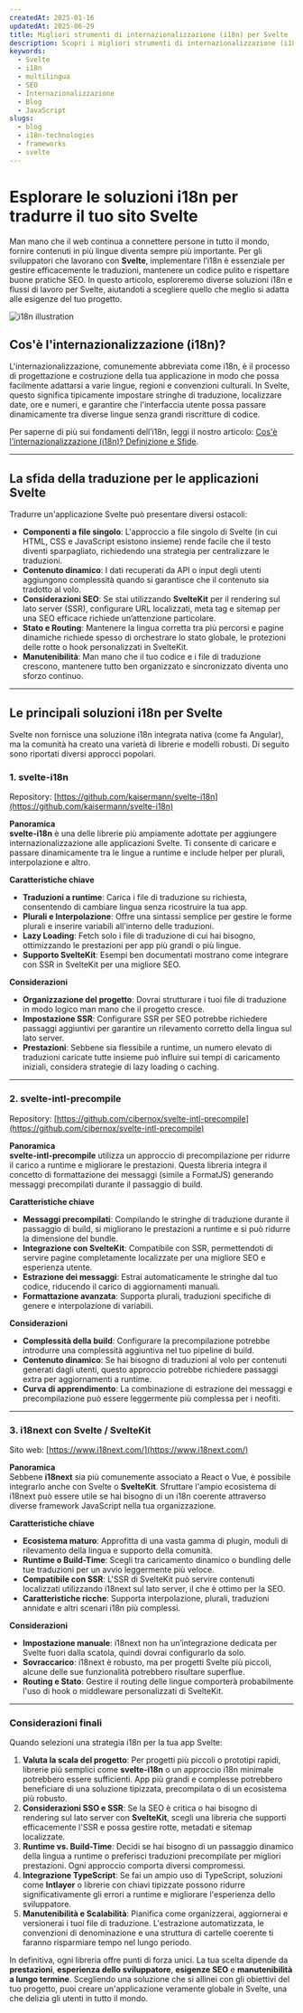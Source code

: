 ```yaml
---
createdAt: 2025-01-16
updatedAt: 2025-06-29
title: Migliori strumenti di internazionalizzazione (i18n) per Svelte
description: Scopri i migliori strumenti di internazionalizzazione (i18n) per Svelte per affrontare i sfide di traduzione, migliorare la ricerca sul web e fornire un'esperienza web globale senza problemi.
keywords:
  - Svelte
  - i18n
  - multilingua
  - SEO
  - Internazionalizzazione
  - Blog
  - JavaScript
slugs:
  - blog
  - i18n-technologies
  - frameworks
  - svelte
---
```


# Esplorare le soluzioni i18n per tradurre il tuo sito Svelte

Man mano che il web continua a connettere persone in tutto il mondo, fornire contenuti in più lingue diventa sempre più importante. Per gli sviluppatori che lavorano con **Svelte**, implementare l’i18n è essenziale per gestire efficacemente le traduzioni, mantenere un codice pulito e rispettare buone pratiche SEO. In questo articolo, esploreremo diverse soluzioni i18n e flussi di lavoro per Svelte, aiutandoti a scegliere quello che meglio si adatta alle esigenze del tuo progetto.

![i18n illustration](https://github.com/aymericzip/intlayer/blob/main/docs/assets/i18n.webp)

## Cos'è l'internazionalizzazione (i18n)?

L'internazionalizzazione, comunemente abbreviata come i18n, è il processo di progettazione e costruzione della tua applicazione in modo che possa facilmente adattarsi a varie lingue, regioni e convenzioni culturali. In Svelte, questo significa tipicamente impostare stringhe di traduzione, localizzare date, ore e numeri, e garantire che l'interfaccia utente possa passare dinamicamente tra diverse lingue senza grandi riscritture di codice.

Per saperne di più sui fondamenti dell’i18n, leggi il nostro articolo: [Cos'è l'internazionalizzazione (i18n)? Definizione e Sfide](https://github.com/aymericzip/intlayer/blob/main/docs/blog/it/what_is_internationalization.md).

---

## La sfida della traduzione per le applicazioni Svelte

Tradurre un'applicazione Svelte può presentare diversi ostacoli:

- **Componenti a file singolo**: L'approccio a file singolo di Svelte (in cui HTML, CSS e JavaScript esistono insieme) rende facile che il testo diventi sparpagliato, richiedendo una strategia per centralizzare le traduzioni.
- **Contenuto dinamico**: I dati recuperati da API o input degli utenti aggiungono complessità quando si garantisce che il contenuto sia tradotto al volo.
- **Considerazioni SEO**: Se stai utilizzando **SvelteKit** per il rendering sul lato server (SSR), configurare URL localizzati, meta tag e sitemap per una SEO efficace richiede un’attenzione particolare.
- **Stato e Routing**: Mantenere la lingua corretta tra più percorsi e pagine dinamiche richiede spesso di orchestrare lo stato globale, le protezioni delle rotte o hook personalizzati in SvelteKit.
- **Manutenibilità**: Man mano che il tuo codice e i file di traduzione crescono, mantenere tutto ben organizzato e sincronizzato diventa uno sforzo continuo.

---

## Le principali soluzioni i18n per Svelte

Svelte non fornisce una soluzione i18n integrata nativa (come fa Angular), ma la comunità ha creato una varietà di librerie e modelli robusti. Di seguito sono riportati diversi approcci popolari.

### 1. svelte-i18n

Repository: [https://github.com/kaisermann/svelte-i18n](https://github.com/kaisermann/svelte-i18n)

**Panoramica**  
**svelte-i18n** è una delle librerie più ampiamente adottate per aggiungere internazionalizzazione alle applicazioni Svelte. Ti consente di caricare e passare dinamicamente tra le lingue a runtime e include helper per plurali, interpolazione e altro.

**Caratteristiche chiave**

- **Traduzioni a runtime**: Carica i file di traduzione su richiesta, consentendo di cambiare lingua senza ricostruire la tua app.
- **Plurali e Interpolazione**: Offre una sintassi semplice per gestire le forme plurali e inserire variabili all'interno delle traduzioni.
- **Lazy Loading**: Fetch solo i file di traduzione di cui hai bisogno, ottimizzando le prestazioni per app più grandi o più lingue.
- **Supporto SvelteKit**: Esempi ben documentati mostrano come integrare con SSR in SvelteKit per una migliore SEO.

**Considerazioni**

- **Organizzazione del progetto**: Dovrai strutturare i tuoi file di traduzione in modo logico man mano che il progetto cresce.
- **Impostazione SSR**: Configurare SSR per SEO potrebbe richiedere passaggi aggiuntivi per garantire un rilevamento corretto della lingua sul lato server.
- **Prestazioni**: Sebbene sia flessibile a runtime, un numero elevato di traduzioni caricate tutte insieme può influire sui tempi di caricamento iniziali, considera strategie di lazy loading o caching.

---

### 2. svelte-intl-precompile

Repository: [https://github.com/cibernox/svelte-intl-precompile](https://github.com/cibernox/svelte-intl-precompile)

**Panoramica**  
**svelte-intl-precompile** utilizza un approccio di precompilazione per ridurre il carico a runtime e migliorare le prestazioni. Questa libreria integra il concetto di formattazione dei messaggi (simile a FormatJS) generando messaggi precompilati durante il passaggio di build.

**Caratteristiche chiave**

- **Messaggi precompilati**: Compilando le stringhe di traduzione durante il passaggio di build, si migliorano le prestazioni a runtime e si può ridurre la dimensione del bundle.
- **Integrazione con SvelteKit**: Compatibile con SSR, permettendoti di servire pagine completamente localizzate per una migliore SEO e esperienza utente.
- **Estrazione dei messaggi**: Estrai automaticamente le stringhe dal tuo codice, riducendo il carico di aggiornamenti manuali.
- **Formattazione avanzata**: Supporta plurali, traduzioni specifiche di genere e interpolazione di variabili.

**Considerazioni**

- **Complessità della build**: Configurare la precompilazione potrebbe introdurre una complessità aggiuntiva nel tuo pipeline di build.
- **Contenuto dinamico**: Se hai bisogno di traduzioni al volo per contenuti generati dagli utenti, questo approccio potrebbe richiedere passaggi extra per aggiornamenti a runtime.
- **Curva di apprendimento**: La combinazione di estrazione dei messaggi e precompilazione può essere leggermente più complessa per i neofiti.

---

### 3. i18next con Svelte / SvelteKit

Sito web: [https://www.i18next.com/](https://www.i18next.com/)

**Panoramica**  
Sebbene **i18next** sia più comunemente associato a React o Vue, è possibile integrarlo anche con Svelte o **SvelteKit**. Sfruttare l'ampio ecosistema di i18next può essere utile se hai bisogno di un i18n coerente attraverso diverse framework JavaScript nella tua organizzazione.

**Caratteristiche chiave**

- **Ecosistema maturo**: Approfitta di una vasta gamma di plugin, moduli di rilevamento della lingua e supporto della comunità.
- **Runtime o Build-Time**: Scegli tra caricamento dinamico o bundling delle tue traduzioni per un avvio leggermente più veloce.
- **Compatibile con SSR**: L'SSR di SvelteKit può servire contenuti localizzati utilizzando i18next sul lato server, il che è ottimo per la SEO.
- **Caratteristiche ricche**: Supporta interpolazione, plurali, traduzioni annidate e altri scenari i18n più complessi.

**Considerazioni**

- **Impostazione manuale**: i18next non ha un’integrazione dedicata per Svelte fuori dalla scatola, quindi dovrai configurarlo da solo.
- **Sovraccarico**: i18next è robusto, ma per progetti Svelte più piccoli, alcune delle sue funzionalità potrebbero risultare superflue.
- **Routing e Stato**: Gestire il routing delle lingue comporterà probabilmente l'uso di hook o middleware personalizzati di SvelteKit.

---

### Considerazioni finali

Quando selezioni una strategia i18n per la tua app Svelte:

1. **Valuta la scala del progetto**: Per progetti più piccoli o prototipi rapidi, librerie più semplici come **svelte-i18n** o un approccio i18n minimale potrebbero essere sufficienti. App più grandi e complesse potrebbero beneficiare di una soluzione tipizzata, precompilata o di un ecosistema più robusto.
2. **Considerazioni SSO e SSR**: Se la SEO è critica o hai bisogno di rendering sul lato server con **SvelteKit**, scegli una libreria che supporti efficacemente l'SSR e possa gestire rotte, metadati e sitemap localizzate.
3. **Runtime vs. Build-Time**: Decidi se hai bisogno di un passaggio dinamico della lingua a runtime o preferisci traduzioni precompilate per migliori prestazioni. Ogni approccio comporta diversi compromessi.
4. **Integrazione TypeScript**: Se fai un ampio uso di TypeScript, soluzioni come **Intlayer** o librerie con chiavi tipizzate possono ridurre significativamente gli errori a runtime e migliorare l'esperienza dello sviluppatore.
5. **Manutenibilità e Scalabilità**: Pianifica come organizzerai, aggiornerai e versionerai i tuoi file di traduzione. L'estrazione automatizzata, le convenzioni di denominazione e una struttura di cartelle coerente ti faranno risparmiare tempo nel lungo periodo.

In definitiva, ogni libreria offre punti di forza unici. La tua scelta dipende da **prestazioni**, **esperienza dello sviluppatore**, **esigenze SEO** e **manutenibilità a lungo termine**. Scegliendo una soluzione che si allinei con gli obiettivi del tuo progetto, puoi creare un'applicazione veramente globale in Svelte, una che delizia gli utenti in tutto il mondo.
